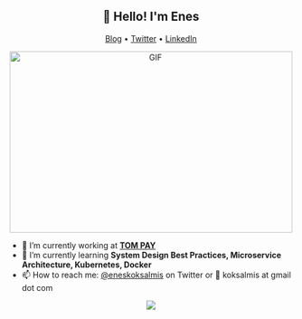 <h2 align="center">👋 Hello! I'm Enes</h2>
<p align="center">
  <a href="http://koksalmis.com/">Blog</a> •
  <a href="https://twitter.com/eneskoksalmis">Twitter</a> •
  <a href="https://www.linkedin.com/in/koksalmis/">LinkedIn</a>
</p>
<p align="center">
  <img alt="GIF" src="https://github.com/abhisheknaiidu/abhisheknaiidu/blob/master/code.gif?raw=true" width="500" height="320" />
</p>

- 🔭 I’m currently working at **<a href="https://tompay.com.tr/">TOM PAY</a>**
- 🌱 I’m currently learning **System Design Best Practices, Microservice Architecture, Kubernetes, Docker**
- 📫 How to reach me: [@eneskoksalmis](https://twitter.com/eneskoksalmis) on Twitter or :email: koksalmis at gmail dot com

<!--
**koksalmis/koksalmis** is a ✨ _special_ ✨ repository because its `README.md` (this file) appears on your GitHub profile.

-->

<p align="center">
  <img src="https://capsule-render.vercel.app/api?type=waving&color=gradient&height=60&section=footer"/>
</p>
